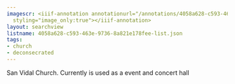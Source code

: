 ```yaml
---
imagescr: <iiif-annotation annotationurl="/annotations/4058a628-c593-463e-9736-8a821e178fee-10.json"
  styling="image_only:true"></iiif-annotation>
layout: searchview
listname: 4058a628-c593-463e-9736-8a821e178fee-list.json
tags:
- church
- deconsecrated
---
```

San Vidal Church. Currently is used as a event and concert hall
